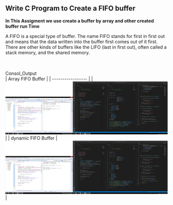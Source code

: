 ## **Write C Program to Create a FIFO buffer** 

**In This Assigment we use create a buffer by array and other created buffer run Time**

A FIFO is a special type of buffer. The name FIFO stands for first in first out and means that the data written into the buffer first comes out of it first. There are other kinds of buffers like the LIFO (last in first out), often called a stack memory, and the shared memory.

<br></br>
Consol_Output<br>
| Array FIFO Buffer |
| ----------------- |
|![image](2.png)|
| dynamic FIFO Buffer |
![image](1.png)|